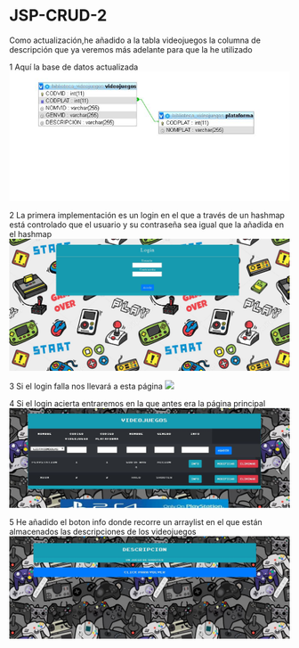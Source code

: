 # JSP-CRUD-2
Como actualización,he añadido a la tabla videojuegos la columna de descripción que ya veremos más adelante
para que la he utilizado

1 Aquí la base de datos actualizada
<img src=./capturas2/captura.JPG width=600px>

2 La primera implementación es un login en el que a través de un hashmap está controlado que el usuario y su contraseña sea igual que la añadida en el hashmap
<img src=./capturas2/captura2.JPG width=600px>

3 Si el login falla nos llevará a esta página
<img src=./capturas3/captura3.JPG width=600px>

4 Si el login acierta entraremos en la que antes era la página principal
<img src=./capturas2/captura4.JPG width=600px>

5 He añadido el boton info donde recorre un arraylist en el que están almacenados las descripciones de los videojuegos
<img src=./capturas2/captura5.JPG width=600px>
